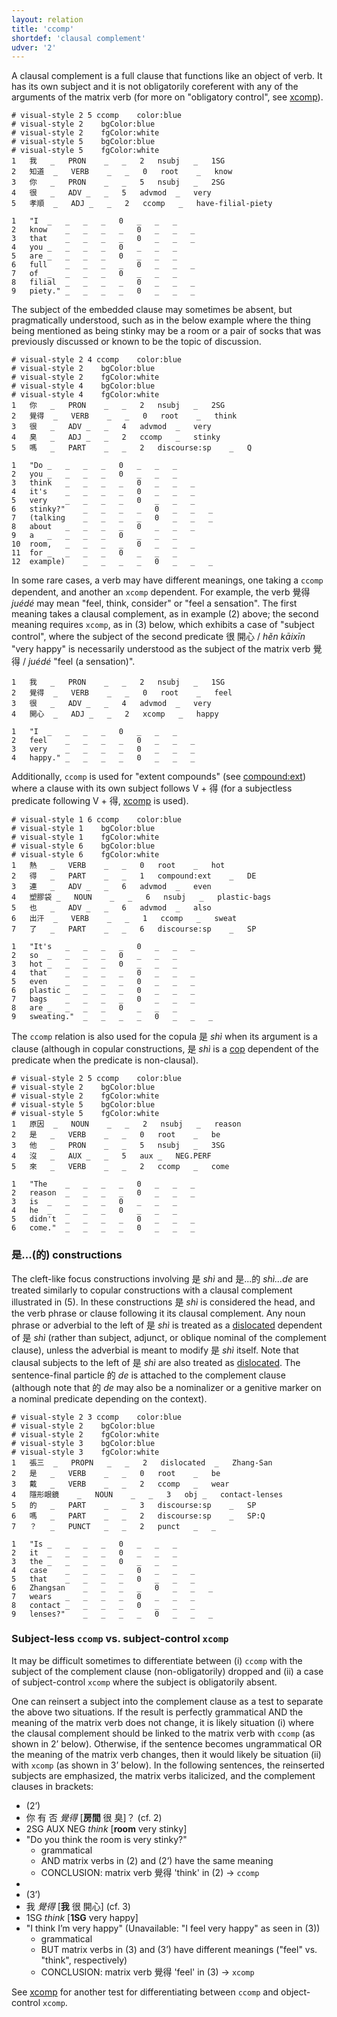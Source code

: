 ```yaml
---
layout: relation
title: 'ccomp'
shortdef: 'clausal complement'
udver: '2'
---
```


A clausal complement is a full clause that functions like an object of verb. It has its own subject and it is not obligatorily coreferent with any of the arguments of the matrix verb (for more on "obligatory control", see [xcomp]()).

~~~ conllu
# visual-style 2 5 ccomp	color:blue
# visual-style 2	bgColor:blue
# visual-style 2	fgColor:white
# visual-style 5	bgColor:blue
# visual-style 5	fgColor:white
1	我	_	PRON	_	_	2	nsubj	_	1SG
2	知道	_	VERB	_	_	0	root	_	know
3	你	_	PRON	_	_	5	nsubj	_	2SG
4	很	_	ADV	_	_	5	advmod	_	very
5	孝順	_	ADJ	_	_	2	ccomp	_	have-filial-piety

1	"I	_	_	_	_	0	_	_	_
2	know	_	_	_	_	0	_	_	_
3	that	_	_	_	_	0	_	_	_
4	you	_	_	_	_	0	_	_	_
5	are	_	_	_	_	0	_	_	_
6	full	_	_	_	_	0	_	_	_
7	of	_	_	_	_	0	_	_	_
8	filial	_	_	_	_	0	_	_	_
9	piety."	_	_	_	_	0	_	_	_

~~~

The subject of the embedded clause may sometimes be absent, but pragmatically understood, such as in the below example where the thing being mentioned as being stinky may be a room or a pair of socks that was previously discussed or known to be the topic of discussion. 

~~~ conllu
# visual-style 2 4 ccomp	color:blue
# visual-style 2	bgColor:blue
# visual-style 2	fgColor:white
# visual-style 4	bgColor:blue
# visual-style 4	fgColor:white
1	你	_	PRON	_	_	2	nsubj	_	2SG
2	覺得	_	VERB	_	_	0	root	_	think
3	很	_	ADV	_	_	4	advmod	_	very
4	臭	_	ADJ	_	_	2	ccomp	_	stinky
5	嗎	_	PART	_	_	2	discourse:sp	_	Q

1	"Do	_	_	_	_	0	_	_	_
2	you	_	_	_	_	0	_	_	_
3	think	_	_	_	_	0	_	_	_
4	it's	_	_	_	_	0	_	_	_
5	very	_	_	_	_	0	_	_	_
6	stinky?"	_	_	_	_	0	_	_	_
7	(talking	_	_	_	_	0	_	_	_
8	about	_	_	_	_	0	_	_	_
9	a	_	_	_	_	0	_	_	_
10	room,	_	_	_	_	0	_	_	_
11	for	_	_	_	_	0	_	_	_
12	example)	_	_	_	_	0	_	_	_

~~~

In some rare cases, a verb may have different meanings, one taking a `ccomp` dependent, and another an `xcomp` dependent. For example, the verb 覺得 _juédé_ may mean "feel, think, consider" or "feel a sensation". The first meaning takes a clausal complement, as in example (2) above; the second meaning requires `xcomp`, as in (3) below, which exhibits a case of "subject control", where the subject of the second predicate 很 開心 / _hěn kāixīn_ "very happy" is necessarily understood as the subject of the matrix verb 覺得 / _juédé_ "feel (a sensation)".

~~~ conllu
1	我	_	PRON	_	_	2	nsubj	_	1SG
2	覺得	_	VERB	_	_	0	root	_	feel
3	很	_	ADV	_	_	4	advmod	_	very
4	開心	_	ADJ	_	_	2	xcomp	_	happy

1	"I	_	_	_	_	0	_	_	_
2	feel	_	_	_	_	0	_	_	_
3	very	_	_	_	_	0	_	_	_
4	happy."	_	_	_	_	0	_	_	_

~~~

Additionally, `ccomp` is used for "extent compounds" (see [compound:ext]()) where a clause with its own subject follows V + 得 (for a subjectless predicate following V + 得, [xcomp]() is used).

~~~ conllu
# visual-style 1 6 ccomp	color:blue
# visual-style 1	bgColor:blue
# visual-style 1	fgColor:white
# visual-style 6	bgColor:blue
# visual-style 6	fgColor:white
1	熱	_	VERB	_	_	0	root	_	hot
2	得	_	PART	_	_	1	compound:ext	_	DE
3	連	_	ADV	_	_	6	advmod	_	even
4	塑膠袋	_	NOUN	_	_	6	nsubj	_	plastic-bags
5	也	_	ADV	_	_	6	advmod	_	also
6	出汗	_	VERB	_	_	1	ccomp	_	sweat
7	了	_	PART	_	_	6	discourse:sp	_	SP

1	"It's	_	_	_	_	0	_	_	_
2	so	_	_	_	_	0	_	_	_
3	hot	_	_	_	_	0	_	_	_
4	that	_	_	_	_	0	_	_	_
5	even	_	_	_	_	0	_	_	_
6	plastic	_	_	_	_	0	_	_	_
7	bags	_	_	_	_	0	_	_	_
8	are	_	_	_	_	0	_	_	_
9	sweating."	_	_	_	_	0	_	_	_

~~~

The `ccomp` relation is also used for the copula 是 _shì_ when its argument is a clause (although in copular constructions, 是 _shì_ is a [cop]() dependent of the predicate when the predicate is non-clausal).

~~~ conllu
# visual-style 2 5 ccomp	color:blue
# visual-style 2	bgColor:blue
# visual-style 2	fgColor:white
# visual-style 5	bgColor:blue
# visual-style 5	fgColor:white
1	原因	_	NOUN	_	_	2	nsubj	_	reason
2	是	_	VERB	_	_	0	root	_	be
3	他	_	PRON	_	_	5	nsubj	_	3SG
4	沒	_	AUX	_	_	5	aux	_	NEG.PERF
5	來	_	VERB	_	_	2	ccomp	_	come

1	"The	_	_	_	_	0	_	_	_
2	reason	_	_	_	_	0	_	_	_
3	is	_	_	_	_	0	_	_	_
4	he	_	_	_	_	0	_	_	_
5	didn't	_	_	_	_	0	_	_	_
6	come."	_	_	_	_	0	_	_	_

~~~

### 是...(的) constructions

The cleft-like focus constructions involving 是 _shì_ and 是...的 _shì...de_ are treated similarly to copular constructions with a clausal complement illustrated in (5).  In these constructions 是 _shì_ is considered the head, and the verb phrase or clause following it its clausal complement. Any noun phrase or adverbial to the left of 是 _shì_ is treated as a [dislocated]() dependent of 是 _shì_ (rather than subject, adjunct, or oblique nominal of the complement clause), unless the adverbial is meant to modify 是 _shì_ itself. Note that clausal subjects to the left of 是 _shì_ are also treated as [dislocated](). The sentence-final particle 的 _de_ is attached to the complement clause (although note that 的 _de_ may also be a nominalizer or a genitive marker on a nominal predicate depending on the context).

~~~ conllu
# visual-style 2 3 ccomp	color:blue
# visual-style 2	bgColor:blue
# visual-style 2	fgColor:white
# visual-style 3	bgColor:blue
# visual-style 3	fgColor:white
1	張三	_	PROPN	_	_	2	dislocated	_	Zhang-San
2	是	_	VERB	_	_	0	root	_	be
3	戴	_	VERB	_	_	2	ccomp	_	wear
4	隱形眼鏡	_	NOUN	_	_	3	obj	_	contact-lenses
5	的	_	PART	_	_	3	discourse:sp	_	SP
6	嗎	_	PART	_	_	2	discourse:sp	_	SP:Q
7	？	_	PUNCT	_	_	2	punct	_	_

1	"Is	_	_	_	_	0	_	_	_
2	it	_	_	_	_	0	_	_	_
3	the	_	_	_	_	0	_	_	_
4	case	_	_	_	_	0	_	_	_
5	that	_	_	_	_	0	_	_	_
6	Zhangsan	_	_	_	_	0	_	_	_
7	wears	_	_	_	_	0	_	_	_
8	contact	_	_	_	_	0	_	_	_
9	lenses?"	_	_	_	_	0	_	_	_

~~~

### Subject-less `ccomp` vs. subject-control `xcomp`

It may be difficult sometimes to differentiate between (i) `ccomp` with the subject of the complement clause (non-obligatorily) dropped and (ii) a case of subject-control `xcomp` where the subject is obligatorily absent.

One can reinsert a subject into the complement clause as a test to separate the above two situations. If the result is perfectly grammatical AND the meaning of the matrix verb does not change, it is likely situation (i) where the clausal complement should be linked to the matrix verb with `ccomp` (as shown in 2’ below). Otherwise, if the sentence becomes ungrammatical OR the meaning of the matrix verb changes, then it would likely be situation (ii) with `xcomp` (as shown in 3’ below). In the following sentences, the reinserted subjects are emphasized, the matrix verbs italicized, and the complement clauses in brackets:

- (2’)
- 你 有 否 <i>覺得</i> [<b>房間</b> 很 臭]？ (cf. 2)
- 2SG AUX NEG <i>think</i> [<b>room</b> very stinky]
- "Do you think the room is very stinky?"
  - grammatical
  - AND matrix verbs in (2) and (2’) have the same meaning 	
  - CONCLUSION: matrix verb 覺得 'think' in (2) → `ccomp`
- 
- (3’)
- 我 <i>覺得</i> [<b>我</b> 很 開心] (cf. 3)
- 1SG <i>think</i> [<b>1SG</b> very happy]
- "I think I’m very happy" (Unavailable: "I feel very happy" as seen in (3))
  - grammatical
  - BUT matrix verbs in (3) and (3’) have different meanings ("feel" vs. "think", respectively)
  - CONCLUSION: matrix verb 覺得 'feel' in (3) → `xcomp`

See [xcomp]() for another test for differentiating between `ccomp` and object-control `xcomp`.
